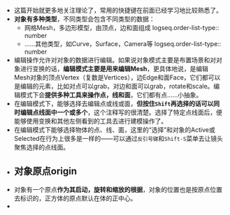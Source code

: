 - 这篇开始就更多地关注理论了，常用的快捷键在前面已经学习地比较熟悉了。
- **对象有多种类型**，不同类型会包含不同类型的数据：
	- 网格Mesh，多边形模型，由顶点，边和面组成
	  logseq.order-list-type:: number
	- ……其他类型，如Curve，Surface，Camera等
	  logseq.order-list-type:: number
- 编辑操作允许对对象的数据进行编辑。如果说对象模式主要是布置场景和对对象进行变换的话，**编辑模式主要是用来编辑Mesh**，更具体地说，是编辑Mesh对象的顶点Vertex（复数是Vertices），边Edge和面Face，它们都可以是编辑的元素，比如对点可以grab，对边和面可以grab，rotate和scale。编辑模式下会**提供多种工具来操作点，线和面**，它们都有点……小抽象。
- 在编辑模式下，能够选择去编辑点或线或面，**但按住`Shift`再选择的话可以同时编辑点线面中一个或多个**，这个注释写的很清楚。选择了特定点线面后，便能够使用变换和其他左侧看到的工具去进行建模操作了。
- 在编辑模式下能够选择物体的点、线、面，这里的“选择”和对象的Active或Selected在行为上很多是一样的——可以通过`反引号键`和`Shift-S`菜单去让镜头聚焦选择的点线面。
- ## 对象原点origin
- 对象有一个原点**作为其启动，旋转和缩放的根据**，对象的位置也是按原点位置去标识的，正方体的原点默认在体的正中心。
-